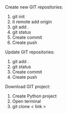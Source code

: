 Create new GIT repositories:
1) git init
2) it remote add origin <link>
3) git add .
4) git status
5) Create commit
6) Create push

Update GIT repositories:
1) git add .
2) git status
3) Create commit
4) Create push

Download GIT project:
1) Create Python project
2) Open terminal
3) git clone < link >